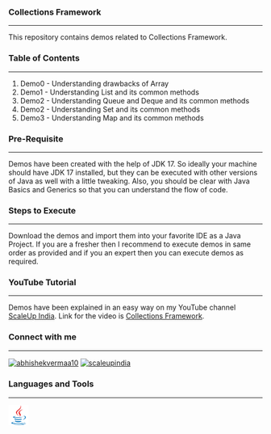   <h3 style="text-align: left;">Collections Framework</h3>
  <hr>
  <p style="text-align: left;">
    This repository contains demos related to Collections Framework.
  </p>

  <h3 style="text-align: left;">Table of Contents</h3>
  <hr>
  <ol style="text-align: left;">
    <li>Demo0 - Understanding drawbacks of Array</li>
    <li>Demo1 - Understanding List and its common methods</li>
    <li>Demo2 - Understanding Queue and Deque and its common methods</li>
    <li>Demo2 - Understanding Set and its common methods</li>
    <li>Demo3 - Understanding Map and its common methods</li>
  </ol>

  <h3 style="text-align: left;">Pre-Requisite</h3>
  <hr>
  <p style="text-align: left;">
    Demos have been created with the help of JDK 17. So ideally your machine should have JDK 17 installed, but they can be executed with other versions of Java as well with a little tweaking. Also, you should be clear with Java Basics and Generics so that you can understand the flow of code.
  </p>

  <h3 style="text-align: left;">Steps to Execute</h3>
  <hr>
  <p style="text-align: left;">
    Download the demos and import them into your favorite IDE as a Java Project. If you are a fresher then I recommend to execute demos in same order as provided and if you an expert then you can execute demos as required.
  </p>

  <h3 style="text-align: left;">YouTube Tutorial</h3>
  <hr>
  <p style="text-align: left;">
    Demos have been explained in an easy way on my YouTube channel <a href="https://www.youtube.com/@ScaleUpIndia?sub_confirmation=1" target="_blank">ScaleUp India</a>. Link for the video is <a href="https://www.youtube.com/watch?v=ZYPM-i-pRP4" target="_blank">Collections Framework</a>.
  </p>

  <h3 style="text-align: left;">Connect with me</h3>
  <hr>
  <p style="text-align: left;">
    <a href="https://linkedin.com/in/abhishekvermaa10" target="_blank"><img align="center" src="https://raw.githubusercontent.com/rahuldkjain/github-profile-readme-generator/master/src/images/icons/Social/linked-in-alt.svg" alt="abhishekvermaa10" height="30" width="40" /></a>
    <a href="https://www.youtube.com/@ScaleUpIndia?sub_confirmation=1" target="_blank"><img align="center" src="https://raw.githubusercontent.com/rahuldkjain/github-profile-readme-generator/master/src/images/icons/Social/youtube.svg" alt="scaleupindia" height="30" width="40" /></a>
  </p>

  <h3 style="text-align: left;">Languages and Tools</h3>
  <hr>
  <p style="text-align: left;">
    <a href="https://www.java.com" target="_blank" rel="noreferrer"><img src="https://raw.githubusercontent.com/devicons/devicon/master/icons/java/java-original.svg" alt="java" width="40" height="40"/></a>
  </p>
